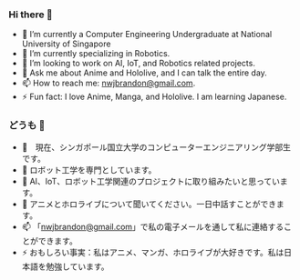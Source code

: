 ### Hi there 👋

- 🔭 I’m currently a Computer Engineering Undergraduate at National University of Singapore
- 🌱 I’m currently specializing in Robotics.
- 👯 I’m looking to work on AI, IoT, and Robotics related projects.
- 💬 Ask me about Anime and Hololive, and I can talk the entire day.
- 📫 How to reach me: nwjbrandon@gmail.com.
- ⚡ Fun fact: I love Anime, Manga, and Hololive. I am learning Japanese.

### どうも 👋

- 🔭　現在、シンガポール国立大学のコンピューターエンジニアリング学部生です。
- 🌱 ロボット工学を専門としています。
- 👯 AI、IoT、ロボット工学関連のプロジェクトに取り組みたいと思っています。
- 💬 アニメとホロライブについて聞いてください。一日中話すことができます。
- 📫 「nwjbrandon@gmail.com」で私の電子メールを通して私に連絡することができます。
- ⚡ おもしろい事実：私はアニメ、マンガ、ホロライブが大好きです。私は日本語を勉強しています。